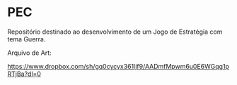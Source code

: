 # PEC
Repositório destinado ao desenvolvimento de um Jogo de Estratégia com tema Guerra.

Arquivo de Art:

https://www.dropbox.com/sh/gq0cycyx361ljf9/AADmfMpwm6u0E6WGqg1pRTjBa?dl=0
